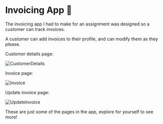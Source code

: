 # Invoicing App :iphone:

The invoicing app I had to make for an assignment  was designed so a customer can  track invoices. 

A customer can add invoices to their profile, and can modify them as they please.

Customer details page:

![CustomerDetails](/images/CustomerDetails.PNG)

Invoice page:

![Invoice](/images/Invoice.PNG)

Update invoice page:

![UpdateInvoice](/images/UpdateInvoice.PNG.PNG)



These are just some of the pages in the app, explore for yourself to see more!